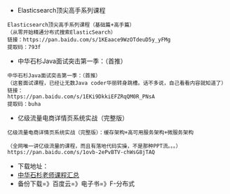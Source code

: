 - Elasticsearch顶尖高手系列课程
```
Elasticsearch顶尖高手系列课程（基础篇+高手篇）
（从零开始精通分布式搜索ElasticSearch）
链接：https://pan.baidu.com/s/1KEaace9WzOTdeuD5y_yFMg
提取码：793f
```
- 中华石杉Java面试突击第一季：（首推）
```
中华石杉Java面试突击第一季：（首推）
（这套面试课程，已经让无数Java coder华丽转身跳槽。话不多说，自己看看内容就知道了）
链接：
https://pan.baidu.com/s/1EKi9DkkiEFZRqQM0R_PNsA
提取码：buha
```
- 亿级流量电商详情页系统实战（完整版）
```
亿级流量电商详情页系统实战（完整版）：缓存架构+高可用服务架构+微服务架构

（全网唯一讲亿级流量的课程，而且有落地代码实操，不是那种PPT流。。。）
https://pan.baidu.com/s/1ovb-2ePvBTV-chWsG8jTAQ
```
- 下载地址：
- [中华石杉老师课程汇总](https://blog.csdn.net/lily199198/article/details/86624487)
- 备份下载=》百度云=》电子书=》F-分布式

